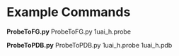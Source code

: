 # Example Commands

**ProbeToFG.py**
    ProbeToFG.py 1uai_h.probe

**ProbeToPDB.py**
    ProbeToPDB.py 1uai_h.probe 1uai_h.pdb

